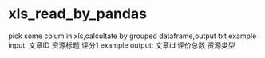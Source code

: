 # xls_read_by_pandas
pick some colum in xls,calcultate by grouped dataframe,output txt
example input:
文章ID	资源标题	评分1
example output:
文章id 评价总数 资源类型
